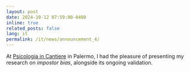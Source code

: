 ```yaml
---
layout: post
date: 2024-10-12 07:59:00-0400
inline: true
related_posts: false
lang: it
permalink: /it/news/announcement_4/
---
```


<!-- TRANSLATION NOTE: Replace the English content below with Italian translation. -->

At [Psicologia in Cantiere](https://www.oprs.it/evento/psicologia-in-cantiere/) in Palermo, I had the pleasure of presenting my research on _impostor bias_, alongside its ongoing validation.
